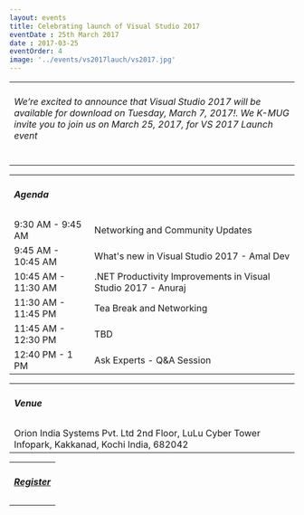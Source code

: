 ```yaml
---
layout: events
title: Celebrating launch of Visual Studio 2017
eventDate : 25th March 2017
date : 2017-03-25
eventOrder: 4
image: '../events/vs2017lauch/vs2017.jpg'
---
```

<div class="col-lg-10 col-lg-offset-1 text-center">
    <table class="table">
        <tr><td colspan="2"><h6>We’re excited to announce that Visual Studio 2017 will be available for download on Tuesday, March 7, 2017!. We K-MUG invite you to join us on March 25, 2017, for VS 2017 Launch event</h6></td></tr>
    </table>
    <table class="table">
        <tr><td colspan="2"><h5>Agenda</h5></td></tr>
        <tr><td class="col-md-6">9:30 AM - 9:45 AM</td><td class="col-md-6">Networking and Community Updates</td></tr>
        <tr><td class="col-md-6">9:45 AM - 10:45 AM</td><td class="col-md-6">What's new in Visual Studio 2017 - Amal Dev</td></tr>
        <tr><td class="col-md-6">10:45 AM - 11:30 AM</td><td class="col-md-6">.NET Productivity Improvements in Visual Studio 2017 - Anuraj</td></tr>
        <tr><td class="col-md-6">11:30 AM - 11:45 PM</td><td class="col-md-6">Tea Break and Networking</td></tr>
        <tr><td class="col-md-6">11:45 AM - 12:30 PM</td><td class="col-md-6">TBD</td></tr>
        <tr><td class="col-md-6">12:40 PM - 1 PM</td><td class="col-md-6">Ask Experts - Q&amp;A Session</td></tr>
    </table>
    <table class="table">
        <tr><td colspan="2"><h5>Venue</h5></td></tr>
        <tr><td colspan="2">
        Orion India Systems Pvt. Ltd
        2nd Floor, LuLu Cyber Tower
        Infopark, Kakkanad, Kochi
        India, 682042
        </td></tr>
    </table>
    <table class="table">
        <tr><td colspan="2"><h5><a href="https://kmugvs2017launch.eventbrite.com">Register</a></h5></td></tr>
    </table>
</div>
